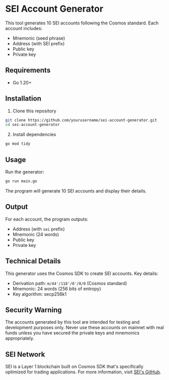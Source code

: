 # SEI Account Generator

This tool generates 10 SEI accounts following the Cosmos standard. Each account includes:

- Mnemonic (seed phrase)
- Address (with SEI prefix)
- Public key
- Private key

## Requirements

- Go 1.20+

## Installation

1. Clone this repository

```bash
git clone https://github.com/yourusername/sei-account-generator.git
cd sei-account-generator
```

2. Install dependencies

```bash
go mod tidy
```

## Usage

Run the generator:

```bash
go run main.go
```

The program will generate 10 SEI accounts and display their details.

## Output

For each account, the program outputs:
- Address (with `sei` prefix)
- Mnemonic (24 words)
- Public key
- Private key

## Technical Details

This generator uses the Cosmos SDK to create SEI accounts. Key details:

- Derivation path: `m/44'/118'/0'/0/0` (Cosmos standard)
- Mnemonic: 24 words (256 bits of entropy)
- Key algorithm: secp256k1

## Security Warning

The accounts generated by this tool are intended for testing and development purposes only. 
Never use these accounts on mainnet with real funds unless you have secured the private keys and mnemonics appropriately.

## SEI Network

SEI is a Layer 1 blockchain built on Cosmos SDK that's specifically optimized for trading applications. For more information, visit [SEI's GitHub](https://github.com/sei-protocol/sei-chain). 